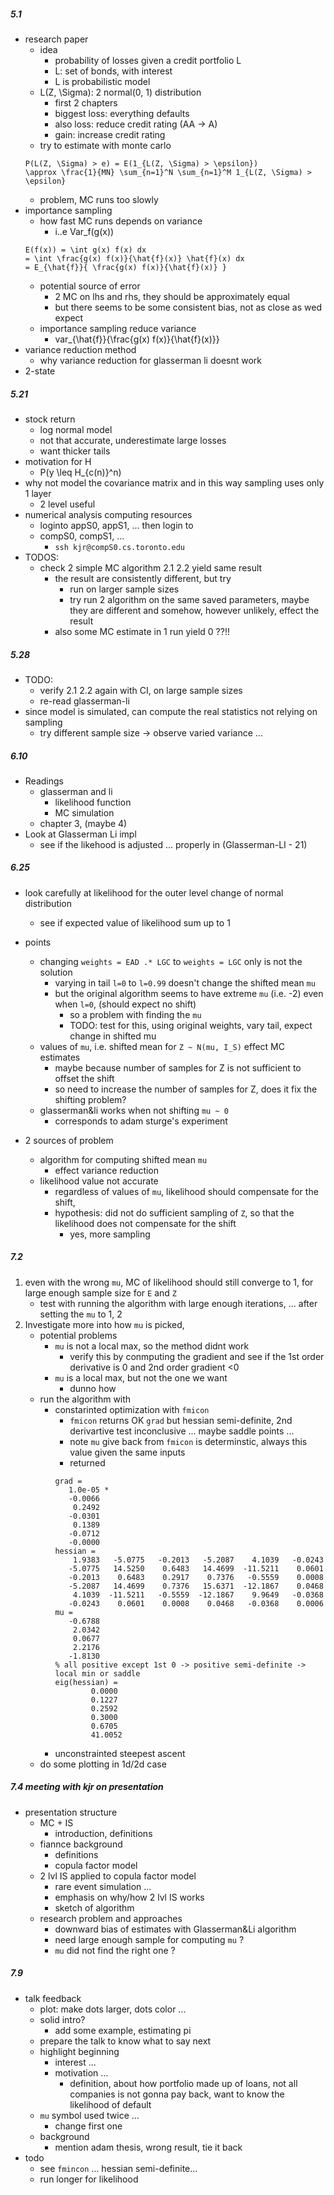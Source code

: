

##### 5.1

+ research paper
    + idea
        + probability of losses given a credit portfolio L
        + L: set of bonds, with interest
        + L is probabilistic model 
    + L(Z, \Sigma): 2 normal(0, 1) distribution 
        + first 2 chapters
        + biggest loss: everything defaults
        + also loss: reduce credit rating (AA -> A)
        + gain: increase credit rating
    + try to estimate with monte carlo 
    ```
    P(L(Z, \Sigma) > e) = E(1_{L(Z, \Sigma) > \epsilon})
    \approx \frac{1}{MN} \sum_{n=1}^N \sum_{n=1}^M 1_{L(Z, \Sigma) > \epsilon}
    ```
    + problem, MC runs too slowly
+ importance sampling 
    + how fast MC runs depends on variance
        + i..e Var_f(g(x))
    ```
    E(f(x)) = \int g(x) f(x) dx
    = \int \frac{g(x) f(x)}{\hat{f}(x)} \hat{f}(x) dx
    = E_{\hat{f}}{ \frac{g(x) f(x)}{\hat{f}(x)} }
    ```
    + potential source of error 
        + 2 MC on lhs and rhs, they should be approximately equal
        + but there seems to be some consistent bias, not as close as wed expect
    + importance sampling reduce variance 
        + var_{\hat{f}}{\frac{g(x) f(x)}{\hat{f}(x)}}
+ variance reduction method
    + why variance reduction for glasserman li doesnt work
+ 2-state

##### 5.21

+ stock return
    + log normal model
    + not that accurate, underestimate large losses
    + want thicker tails
+ motivation for H
    + P(y \leq H_{c(n)}^n)
+ why not model the covariance matrix and in this way sampling uses only 1 layer
    + 2 level useful
+ numerical analysis computing resources 
    + loginto appS0, appS1, ... then login to
    + compS0, compS1, ...
        + `ssh kjr@compS0.cs.toronto.edu`
+ TODOS:
    + check 2 simple MC algorithm 2.1 2.2 yield same result 
        + the result are consistently different, but try 
            + run on larger sample sizes 
            + try run 2 algorithm on the same saved parameters, maybe they are different and somehow, however unlikely, effect the result
        + also some MC estimate in 1 run yield 0 ??!!

##### 5.28

+ TODO:
    + verify 2.1 2.2 again with CI, on large sample sizes
    + re-read glasserman-li
+ since model is simulated, can compute the real statistics not relying on sampling
    + try different sample size -> observe varied variance ...


##### 6.10 

+ Readings 
    + glasserman and li 
        + likelihood function 
        + MC simulation 
    + chapter 3, (maybe 4)
+ Look at Glasserman Li impl
    + see if the likehood is adjusted ... properly in (Glasserman-LI - 21)


##### 6.25

+ look carefully at likelihood for the outer level change of normal distribution
    + see if expected value of likelihood sum up to 1
+ points 
    + changing `weights = EAD .* LGC` to `weights = LGC` only is not the solution 
        + varying in tail `l=0` to `l=0.99` doesn't change the shifted mean `mu`
        + but the original algorithm seems to have extreme `mu` (i.e. -2) even when `l=0`, (should expect no shift)
            + so a problem with finding the `mu`
            + TODO: test for this, using original weights, vary tail, expect change in shifted mu 
    + values of `mu`, i.e. shifted mean for `Z ~ N(mu, I_S)` effect MC estimates
        + maybe because number of samples for Z is not sufficient to offset the shift
        + so need to increase the number of samples for Z, does it fix the shifting problem?
    + glasserman&li works when not shifting `mu ~ 0`
        + corresponds to adam sturge's experiment

+ 2 sources of problem 
    + algorithm for computing shifted mean `mu`
        + effect variance reduction
    + likelihood value not accurate
        + regardless of values of `mu`, likelihood should compensate for the shift,
        + hypothesis: did not do sufficient sampling of `Z`, so that the likelihood does not compensate for the shift
            + yes, more sampling 

##### 7.2

1. even with the wrong `mu`, MC of likelihood should still converge to 1, for large enough sample size for `E` and `Z`
    + test with running the algorithm with large enough iterations, ... after setting the `mu` to 1, 2
2. Investigate more into how `mu` is picked,
    + potential problems
        + `mu` is not a local max, so the method didnt work 
            + verify this by conmputing the gradient and see if the 1st order derivative is 0 and 2nd order gradient <0
        + `mu` is a local max, but not the one we want
            + dunno how
    + run the algorithm with 
        + constarinted optimization with `fmicon`
            + `fmicon` returns OK  `grad` but hessian semi-definite, 2nd derivartive test inconclusive ... maybe saddle points ...
            + note `mu` give back from `fmicon` is determinstic, always this value given the same inputs
            + returned
            ```
            grad =
               1.0e-05 *
               -0.0066
                0.2492
               -0.0301
                0.1389
               -0.0712
               -0.0000
            hessian =
                1.9383   -5.0775   -0.2013   -5.2087    4.1039   -0.0243
               -5.0775   14.5250    0.6483   14.4699  -11.5211    0.0601
               -0.2013    0.6483    0.2917    0.7376   -0.5559    0.0008
               -5.2087   14.4699    0.7376   15.6371  -12.1867    0.0468
                4.1039  -11.5211   -0.5559  -12.1867    9.9649   -0.0368
               -0.0243    0.0601    0.0008    0.0468   -0.0368    0.0006
            mu =
               -0.6788
                2.0342
                0.0677
                2.2176
               -1.8130
            % all positive except 1st 0 -> positive semi-definite -> local min or saddle
            eig(hessian) = 
                    0.0000
                    0.1227
                    0.2592
                    0.3000
                    0.6705
                    41.0052
            ```
        + unconstrainted steepest ascent
    + do some plotting in 1d/2d case

##### 7.4 meeting with kjr on presentation

+ presentation structure
    + MC + IS
        + introduction, definitions 
    + fiannce background
        + definitions
        + copula factor model
    + 2 lvl IS applied to copula factor model
        + rare event simulation ...
        + emphasis on why/how 2 lvl IS works 
        + sketch of algorithm 
    + research problem and approaches
        + downward bias of estimates with Glasserman&Li algorithm
        + need large enough sample for computing `mu` ?
        + `mu` did not find the right one ?


##### 7.9 


+ talk feedback
    + plot: make dots larger, dots color ...
    + solid intro?
        + add some example, estimating pi
    + prepare the talk to know what to say next
    + highlight beginning 
        + interest ...
        + motivation ...
            + definition, about how portfolio made up of loans, not all companies is not gonna pay back, want to know the likelihood of default
    + `mu` symbol used twice ...
        + change first one 
    + background
        + mention adam thesis, wrong result, tie it back
+ todo
    + see `fmincon` ... hessian semi-definite...
    + run longer for likelihood






<!-- 
grad =

    0.4836
   -0.2739
   -0.0220
   -0.4508
   -0.0309
   -0.0000


hessian =

   10.6502   -5.4475    0.0374   -9.4930   -0.7963    0.0054
   -5.4475    3.3125    0.0110    4.9734    0.3147    0.0019
    0.0374    0.0110    0.0219   -0.0101    0.0037    0.0003
   -9.4930    4.9734   -0.0101    9.1284    0.7529   -0.0042
   -0.7963    0.3147    0.0037    0.7529    0.3297   -0.0007
    0.0054    0.0019    0.0003   -0.0042   -0.0007    0.0000


mu =

    2.4579
   -1.4045
   -0.0250
   -2.3036
   -0.1661

eig(hessian) =

   -0.0000
    0.0190
    0.2236
    0.3558
    0.5046
   22.3397


grad =

    0.0078
    0.0494
    0.0075
    0.0357
    0.0369
   -0.0000


hessian =

    0.2172    0.4925    0.0246    0.3597    0.4830   -0.0062
    0.4925    3.4618    0.1997    2.2291    2.8020   -0.0388
    0.0246    0.1997    0.1993    0.1528    0.2465   -0.0002
    0.3597    2.2291    0.1528    2.2627    2.2027   -0.0207
    0.4830    2.8020    0.2465    2.2027    2.9916   -0.0201
   -0.0062   -0.0388   -0.0002   -0.0207   -0.0201    0.0006


mu =

    0.3668
    2.4268
    0.1345
    1.7369
    1.8885

eig(hessian) = 
   -0.0000
    0.1284
    0.1775
    0.3642
    0.5604
    7.9028 -->